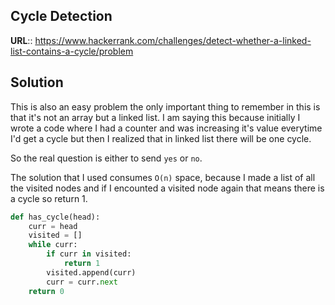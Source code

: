## Cycle Detection

__URL__:: https://www.hackerrank.com/challenges/detect-whether-a-linked-list-contains-a-cycle/problem

## Solution

This is also an easy problem  the only important thing to remember in this is that it's not an array but a linked list. I am saying this because initially I wrote a code where I had a counter and was increasing it's value everytime I'd get a cycle but then I realized that in linked list there will be one cycle.

So the real question is either to send `yes` or `no`.

The solution that I used consumes `O(n)` space, because I made a list of all the visited nodes and if I encounted a visited node again that means there is a cycle so return 1.

```python
def has_cycle(head):
    curr = head
    visited = []
    while curr:
        if curr in visited:
            return 1
        visited.append(curr)
        curr = curr.next
    return 0
```
